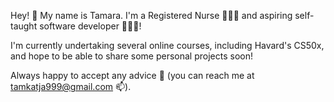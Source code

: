 Hey! 👋 My name is Tamara. I'm a Registered Nurse 👩🏻‍⚕️ and aspiring self-taught software developer 👩🏻‍💻!

I'm currently undertaking several online courses, including Havard's CS50x, and hope to be able to share some personal projects soon!   

Always happy to accept any advice 💞️ (you can reach me at tamkatja999@gmail.com 📫).
